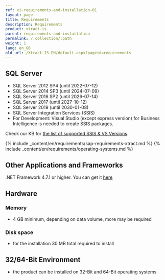 ```yaml
---
ref: xi-requirements-and-installation-01
layout: page
title: Requirements
description: Requirements
product: xtract-is
parent: requirements-and-installation
permalink: /:collection/:path
weight: 1
lang: en_GB
old_url: /Xtract-IS-EN/default.aspx?pageid=requirements
---
```

## SQL Server<br/> 	

- SQL Server 2012 SP4 (until 2022-07-12)
- SQL Server 2014 SP3 (until 2024-07-09)
- SQL Server 2016 SP2 (until 2026-07-14)
- SQL Server 2017 (until 2027-10-12)
- SQL Server 2019 (until 2030-01-08)
- SQL Server Integration Services (SSIS)
- For Development: Visual Studio (except express version) for Business Intelligence is needed to create SSIS packages.

Check our KB for [the list of supported SSIS & VS Versions](https://kb.theobald-software.com/xtract-is/list-of-the-ssisvs-versions-supported-by-xtract-is). 

{% include _content/en/requirements/sap-requirements-xtract.md %}
{% include _content/en/requirements/operating-systems.md %}

## Other Applications and Frameworks<br/> 	

.NET Framework 4.7.1 or higher. You can get it [here](https://www.microsoft.com/en-us/download/details.aspx?id=56116)

## Hardware <br/>
### Memory<br/> 	
- 4 GB minimum, depending on data volume, more may be required

### Disk space<br/> 	
- for the installation 30 MB total required to install

## 32/64-Bit Environment<br/> 	
- the product can be installed on 32-Bit and 64-Bit operating systems
